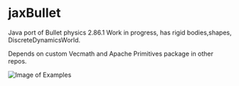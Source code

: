 # jaxBullet
Java port of Bullet physics 2.86.1
Work in progress, has rigid bodies,shapes, DiscreteDynamicsWorld.

Depends on custom Vecmath and Apache Primitives package in other repos.

![Image of Examples](https://github.com/gregeryb/bullet4java/blob/master/bullet4java.png?raw=true)
